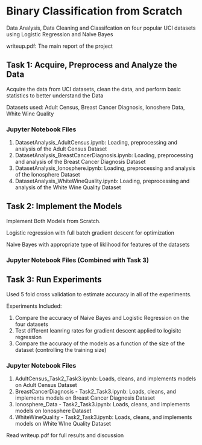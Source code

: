 # Binary Classification from Scratch

Data Analysis, Data Cleaning and Classifcation on four popular UCI datasets using Logistic Regression and Naive Bayes

writeup.pdf: The main report of the project

## Task 1: Acquire, Preprocess and Analyze the Data
Acquire the data from UCI datasets, clean the data, and perform basic statistics to better understand the Data

Datasets used: Adult Census, Breast Cancer Diagnosis, Ionoshere Data, White Wine Quality

### Jupyter Notebook Files
1. DatasetAnalysis_AdultCensus.ipynb: Loading, preprocessing and analysis of the Adult Census Dataset
2. DatasetAnalysis_BreastCancerDiagnosis.ipynb: Loading, preprocessing and analysis of the Breast Cancer Diagnosis Dataset
3. DatasetAnalysis_Ionosphere.ipynb: Loading, preprocessing and analysis of the Ionosphere Dataset
4. DatasetAnalysis_WhiteWineQuality.ipynb: Loading, preprocessing and analysis of the White Wine Quality Dataset

## Task 2: Implement the Models
Implement Both Models from Scratch. 

Logistic regression with full batch gradient descent for optimization

Naive Bayes with appropriate type of liklihood for features of the datasets

### Jupyter Notebook Files (Combined with Task 3)

## Task 3: Run Experiments
Used 5 fold cross validation to estimate accuracy in all of the experiments.

Experiments Included:
1. Compare the accuracy of Naive Bayes and Logistic Regression on the four datasets
2. Test different leanring rates for gradient descent applied to logisitc regression
3. Compare the accuracy of the models as a function of the size of the dataset (controlling the training size)

### Jupyter Notebook Files
1. AdultCensus_Task2_Task3.ipynb: Loads, cleans, and implements models on Adult Census Dataset
2. BreastCancerDiagnosis - Task2_Task3.ipynb: Loads, cleans, and implements models on Breast Cancer Diagnosis Dataset
3. Ionosphere_Data - Task2_Task3.ipynb: Loads, cleans, and implements models on Ionosphere Dataset
4. WhiteWineQuality - Task2_Task3.ipynb: Loads, cleans, and implements models on White WIne Quality Dataset

Read writeup.pdf for full results and discussion